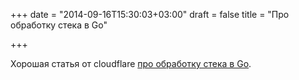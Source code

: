 +++
date = "2014-09-16T15:30:03+03:00"
draft = false
title = "Про обработку стека в Go"

+++

<p>Хорошая статья от cloudflare&nbsp;<a href="http://blog.cloudflare.com/how-stacks-are-handled-in-go/">про обработку стека в Go</a>.</p>

